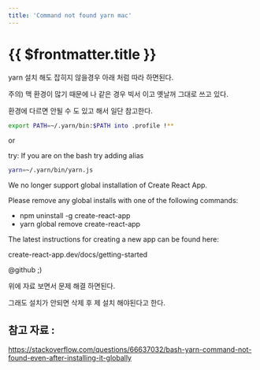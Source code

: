 ```yaml
---
title: 'Command not found yarn mac'
---
```


# {{ $frontmatter.title }}



yarn 설치 해도 잡히지 않을경우 아래 처럼 따라 하면된다.

주의) 맥 환경이 많기 때문에 나 같은 경우 빅서 이고 옛날꺼 그대로 쓰고 있다.

환경에 다르면 안될 수 도 있고 해서 일단 참고한다.


```bash
export PATH=~/.yarn/bin:$PATH into .profile !**
```


or


try: If you are on the bash try adding alias

```bash
yarn=~/.yarn/bin/yarn.js
```

We no longer support global installation of Create React App.

Please remove any global installs with one of the following commands:
- npm uninstall -g create-react-app
- yarn global remove create-react-app

The latest instructions for creating a new app can be found here:

create-react-app.dev/docs/getting-started


@github ;)



위에 자료 보면서 문제 해결 하면된다.

그래도 설치가 안되면 삭제 후 제 설치 해야된다고 한다.


## 참고 자료 :

https://stackoverflow.com/questions/66637032/bash-yarn-command-not-found-even-after-installing-it-globally


